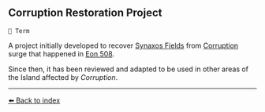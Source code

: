 ## Corruption Restoration Project

`📑 Term`

A project initially developed to recover [Synaxos Fields](../refs/synaxos_fields.md) from [Corruption](../refs/corruption.md) surge that happened in [Eon 508](../timeline/eon0508.md).

Since then, it has been reviewed and adapted to be used in other areas of the Island affected by _Corruption_.


----------
[⬅️ Back to index](../refs/#2390_s)